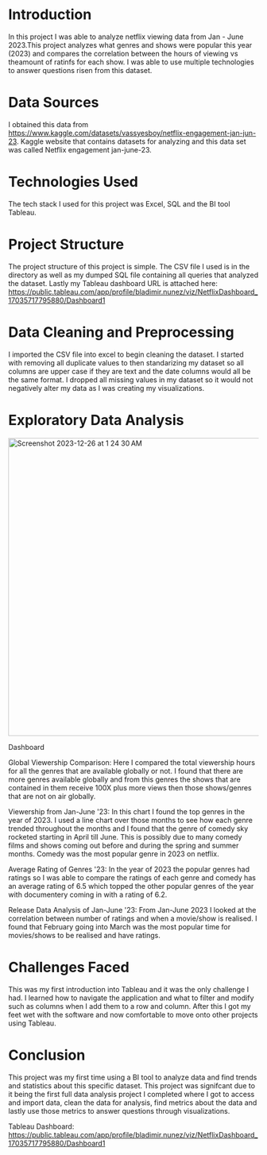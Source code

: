 # Introduction
In this project I was able to analyze netflix viewing data from Jan - June 2023.This project analyzes what genres and shows were popular this year (2023) and compares the correlation between the hours of viewing vs theamount of ratinfs for each show. I was able to use multiple technologies to answer questions risen from this dataset. 

# Data Sources
I obtained this data from  https://www.kaggle.com/datasets/vassyesboy/netflix-engagement-jan-jun-23. Kaggle website that contains datasets for analyzing and this data set was called Netflix engagement jan-june-23.

# Technologies Used
The tech stack I used for this project was Excel, SQL and the BI tool Tableau.

# Project Structure
The project structure of this project is simple. The CSV file I used is in the directory as well as my dumped SQL file containing all queries that analyzed the dataset. Lastly my Tableau dashboard URL is attached here: https://public.tableau.com/app/profile/bladimir.nunez/viz/NetflixDashboard_17035717795880/Dashboard1

# Data Cleaning and Preprocessing
I imported the CSV file into excel to begin cleaning the dataset. I started with removing all duplicate values to then standarizing my dataset so all columns are upper case if they are text and the date columns would all be the same format. I dropped all missing values in my dataset so it would not negatively alter my data as I was creating my visualizations. 

# Exploratory Data Analysis

<img width="600" height="600" alt="Screenshot 2023-12-26 at 1 24 30 AM" src="https://github.com/BladNunez/DataAnalysis/assets/76759742/ec20c4e9-ba77-4d1a-a79f-9a46693e70a7">

Dashboard

Global Viewership Comparison: 
Here I compared the total viewership hours for all the genres that are available globally or not. I found that there are more genres available globally and from this genres the shows that are contained in them receive 100X plus more views then those shows/genres that are not on air globally. 

Viewership from Jan-June '23:
In this chart I found the top genres in the year of 2023. I used a line chart over those months to see how each genre trended throughout the months and I found that the genre of comedy sky rocketed starting in April till June. This is possibly due to many comedy films and shows coming out before and during the spring and summer months. Comedy was the most popular genre in 2023 on netflix.

Average Rating of Genres '23: 
In the year of 2023 the popular genres had ratings so I was able to compare the ratings of each genre and comedy has an average rating of 6.5 which topped the other popular genres of the year with documentery coming in with a rating of 6.2.

Release Data Analysis of Jan-June '23: 
From Jan-June 2023 I looked at the correlation between number of ratings and when a movie/show is realised. I found that February going into March was the most popular time for movies/shows to be realised and have ratings.  


# Challenges Faced
This was my first introduction into Tableau and it was the only challenge I had. I learned how to navigate the application and what to filter and modify such as columns when I add them to a row and column. After this I got my feet wet with the software and now comfortable to move onto other projects using Tableau.

# Conclusion
This project was my first time using a BI tool to analyze data and find trends and statistics about this specific dataset. This project was signifcant due to it being the first full data analysis project I completed where I got to access and import data, clean the data for analysis, find metrics about the data and lastly use those metrics to answer questions through visualizations.

Tableau Dashboard: https://public.tableau.com/app/profile/bladimir.nunez/viz/NetflixDashboard_17035717795880/Dashboard1
